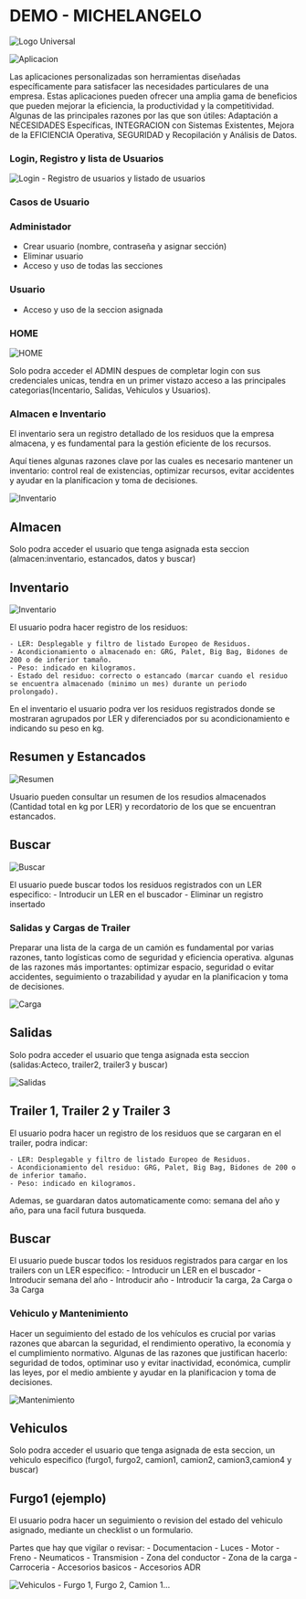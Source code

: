 # DEMO - MICHELANGELO
![Logo Universal](img/logo.png)

![Aplicacion](https://media4.giphy.com/media/Zu9Dt0nOVYWTiQcvV6/giphy.webp?cid=ecf05e475j58b42vamctteexwavgy2o6np19ih5fmv5oeggd&ep=v1_gifs_search&rid=giphy.webp&ct=g)

Las aplicaciones personalizadas son herramientas diseñadas específicamente para satisfacer las necesidades particulares de una empresa. Estas aplicaciones pueden ofrecer una amplia gama de beneficios que pueden mejorar la eficiencia, la productividad y la competitividad. Algunas de las principales razones por las que son útiles: Adaptación a NECESIDADES Específicas, INTEGRACION con Sistemas Existentes, Mejora de la EFICIENCIA Operativa, SEGURIDAD y Recopilación y Análisis de Datos.

### Login, Registro y lista de Usuarios

![Login - Registro de usuarios y listado de usuarios](img/users.png)

### Casos de Usuario

### Administador

- Crear usuario (nombre, contraseña y asignar sección)
- Eliminar usuario
- Acceso y uso de todas las secciones

### Usuario

- Acceso y uso de la seccion asignada

### HOME

![HOME](img/home.png)

Solo podra acceder el ADMIN despues de completar login con sus credenciales unicas, tendra en un primer vistazo acceso a las principales categorias(Incentario, Salidas, Vehiculos y Usuarios).


### Almacen e Inventario

El inventario sera un registro detallado de los residuos que la empresa almacena, y es fundamental para la gestión eficiente de los recursos. 

Aquí tienes algunas razones clave por las cuales es necesario mantener un inventario: control real de existencias, optimizar recursos, evitar accidentes y ayudar en la planificacion y toma de decisiones.

![Inventario](https://media2.giphy.com/media/VnKkglxCbWsg6CLHtR/giphy.webp?cid=790b76116t7fael4s77gqms15dct1h0c9t39ei9f3yafdk04&ep=v1_gifs_search&rid=giphy.webp&ct=g)

## Almacen

Solo podra acceder el usuario que tenga asignada esta seccion (almacen:inventario, estancados, datos y buscar)

## Inventario

![Inventario](img/inventario.png)

El usuario podra hacer registro de los residuos:

    - LER: Desplegable y filtro de listado Europeo de Residuos.
    - Acondicionamiento o almacenado en: GRG, Palet, Big Bag, Bidones de 200 o de inferior tamaño.
    - Peso: indicado en kilogramos.
    - Estado del residuo: correcto o estancado (marcar cuando el residuo se encuentra almacenado (minimo un mes) durante un periodo prolongado).

En el inventario el usuario podra ver los residuos registrados donde se mostraran agrupados por LER y diferenciados por su acondicionamiento e indicando su peso en kg.

## Resumen y Estancados

![Resumen](img/status.png)

Usuario pueden consultar un resumen de los resudios almacenados (Cantidad total en kg por LER) y recordatorio de los que se encuentran estancados.

## Buscar

![Buscar](img/search.png)

El usuario puede buscar todos los residuos registrados con un LER especifico:
    - Introducir un LER en el buscador
    - Eliminar un registro insertado


### Salidas y Cargas de Trailer

Preparar una lista de la carga de un camión es fundamental por varias razones, tanto logísticas como de seguridad y eficiencia operativa. algunas de las razones más importantes: optimizar espacio, seguridad o evitar accidentes, seguimiento o trazabilidad y ayudar en la planificacion y toma de decisiones.

![Carga](https://media3.giphy.com/media/QTFhZj677ZnuSvVwt7/200.webp?cid=ecf05e47lg08yr00zqqvzb39tew2hr02vai2anwyi3oyq1rp&ep=v1_gifs_search&rid=200.webp&ct=g)

## Salidas

Solo podra acceder el usuario que tenga asignada esta seccion (salidas:Acteco, trailer2, trailer3 y buscar)

![Salidas](img/truckload.png)

## Trailer 1, Trailer 2 y Trailer 3

El usuario podra hacer un registro de los residuos que se cargaran en el trailer, podra indicar:

    - LER: Desplegable y filtro de listado Europeo de Residuos.
    - Acondicionamiento del residuo: GRG, Palet, Big Bag, Bidones de 200 o de inferior tamaño.
    - Peso: indicado en kilogramos.

Ademas, se guardaran datos automaticamente como: semana del año y año, para una facil futura busqueda.

## Buscar

El usuario puede buscar todos los residuos registrados para cargar en los trailers con un LER especifico:
    - Introducir un LER en el buscador
    - Introducir semana del año
    - Introducir año
    - Introducir 1a carga, 2a Carga o 3a Carga

### Vehiculo y Mantenimiento

Hacer un seguimiento del estado de los vehículos es crucial por varias razones que abarcan la seguridad, el rendimiento operativo, la economía y el cumplimiento normativo. Algunas de las razones que justifican hacerlo: seguridad de todos, optiminar uso y evitar inactividad, económica, cumplir las leyes, por el medio ambiente y ayudar en la planificacion y toma de decisiones.

![Mantenimiento](https://media0.giphy.com/media/O6gydbyHcE9YQ/200.webp?cid=790b7611djdgjbyq56q6swvjde2j6u2l5kbr3bpwagzy3758&ep=v1_gifs_search&rid=200.webp&ct=g)

## Vehiculos

Solo podra acceder el usuario que tenga asignada de esta seccion, un vehiculo especifico (furgo1, furgo2, camion1, camion2, camion3,camion4 y buscar)

## Furgo1 (ejemplo)

El usuario podra hacer un seguimiento o revision del estado del vehiculo asignado, mediante un checklist o un formulario.

Partes que hay que vigilar o revisar:
    - Documentacion
    - Luces
    - Motor
    - Freno
    - Neumaticos
    - Transmision
    - Zona del conductor
    - Zona de la carga
    - Carroceria
    - Accesorios basicos
    - Accesorios ADR

![Vehiculos - Furgo 1, Furgo 2, Camion 1...](img/fleet.png)